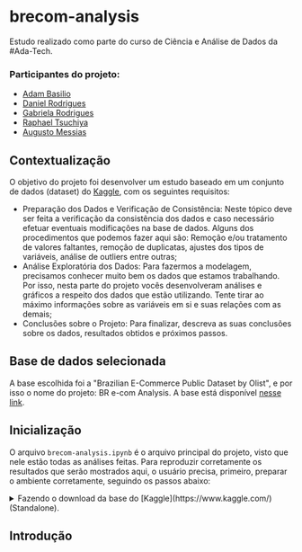 # brecom-analysis

Estudo realizado como parte do curso de Ciência e Análise de Dados da #Ada-Tech.

### Participantes do projeto:
- [Adam Basilio](https://github.com/abasilio91)
- [Daniel Rodrigues](https://www.linkedin.com/in/danielrodrigues-ds/)
- [Gabriela Rodrigues](https://www.linkedin.com/in/gabrielarodriguesdados/)
- [Raphael Tsuchiya](https://github.com/raphaeltsuchiya)
- [Augusto Messias]()

## Contextualização

O objetivo do projeto foi desenvolver um estudo baseado em um conjunto de dados (dataset) do [Kaggle](https://www.kaggle.com/), com os seguintes requisitos:

- Preparação dos Dados e Verificação de Consistência: Neste tópico deve ser feita a verificação da consistência dos dados e caso necessário efetuar eventuais modificações na base de dados. Alguns dos procedimentos que podemos fazer aqui são: Remoção e/ou tratamento de valores faltantes, remoção de duplicatas, ajustes dos tipos de variáveis, análise de outliers entre outras;
- Análise Exploratória dos Dados: Para fazermos a modelagem, precisamos conhecer muito bem os dados que estamos trabalhando. Por isso, nesta parte do projeto vocês desenvolveram análises e gráficos a respeito dos dados que estão utilizando. Tente tirar ao máximo informações sobre as variáveis em si e suas relações com as demais;
- Conclusões sobre o Projeto: Para finalizar, descreva as suas conclusões sobre os dados, resultados obtidos e próximos passos.

## Base de dados selecionada

A base escolhida foi a "Brazilian E-Commerce Public Dataset by Olist", e por isso o nome do projeto: BR e-com Analysis. A base está disponível [nesse link](https://www.kaggle.com/datasets/olistbr/brazilian-ecommerce).

## Inicialização

  O arquivo `brecom-analysis.ipynb` é o arquivo principal do projeto, visto que nele estão todas as análises feitas. Para reproduzir corretamente os resultados que serão mostrados aqui, o usuário precisa, primeiro, preparar o ambiente corretamente, seguindo os passos abaixo:

  <details>
    <summary>
      Fazendo o download da base do [Kaggle](https://www.kaggle.com/) (Standalone).
    </summary>
  - Entre no [link da API do Kaggle](https://www.kaggle.com/docs/api) e siga os procedimentos descritos na seção de **inicialização** para fazer o download do arquivo `kaggle.json`.
  - Crie uma pasta com o nome `.kaggle` no seu ambiente python e cole o arquivo `kaggle.json` dentro dessa pasta.
  - No arquivo `brecom-analysis.ipynb`, encontre o comando abaixo e substitua o caminho do download da base para um na sua máquina:
```
!kaggle datasets download -d olistbr/brazilian-ecommerce -p D:\Adam\Estudos\ADA\tecprog\projeto\brecom-analysis\database --unzip    
```
  <summary>
    Fazendo o download da base do [Kaggle](https://www.kaggle.com/) (Google Colab).
  </summary>
  - Entre no [link da API do Kaggle](https://www.kaggle.com/docs/api) e siga os procedimentos descritos na seção de **inicialização** para fazer o download do arquivo `kaggle.json`.
  - Utilize a sequência de comandos abaixo para criar uma pasta `.kaggle` no ambiente do Colab.
```
!mkdir -p ~/.kaggle
```
  - Faça o upload do arquivo `kaggle.json` na pasta `content` do Colab.
  - Utilize a sequência de comandos abaixo para transferir o arquivo `kaggle.json` para a pasta `.kaggle`.
```
!cp kaggle.json ~/.kaggle/
!chmod 600 ~/.kaggle/kaggle.json
```
  - Utilize a sequência de comandos abaixo para fazer o download da base do kaggle para a pasta `database`.
```
!mkdir /content/brecom-analysis/database
%cd /content/brecom-analysis/database
!kaggle datasets download -d olistbr/brazilian-ecommerce
!unzip /content/brecom-analysis/database/brazilian-ecommerce.zip
%cd ../
``` 
</details>

## Introdução

